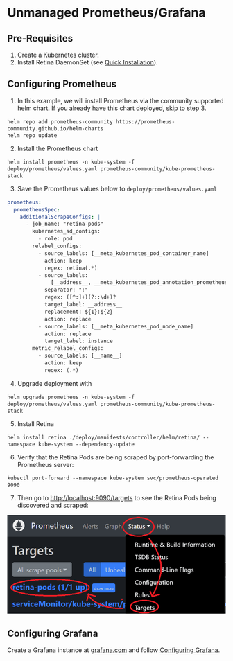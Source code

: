 # Unmanaged Prometheus/Grafana
<!-- markdownlint-disable MD029 -->

## Pre-Requisites

1. Create a Kubernetes cluster.
2. Install Retina DaemonSet (see [Quick Installation](./setup.md)).

## Configuring Prometheus

1. In this example, we will install Prometheus via the community supported helm chart. If you already have this chart deployed, skip to step 3.

  ```shell
  helm repo add prometheus-community https://prometheus-community.github.io/helm-charts
  helm repo update
  ```

2. Install the Prometheus chart

  ```shell
  helm install prometheus -n kube-system -f deploy/prometheus/values.yaml prometheus-community/kube-prometheus-stack
  ```

3. Save the Prometheus values below to `deploy/prometheus/values.yaml`

  ```yaml
  prometheus:
    prometheusSpec:
      additionalScrapeConfigs: |
        - job_name: "retina-pods"
          kubernetes_sd_configs:
            - role: pod
          relabel_configs:
            - source_labels: [__meta_kubernetes_pod_container_name]
              action: keep
              regex: retina(.*)
            - source_labels:
                [__address__, __meta_kubernetes_pod_annotation_prometheus_io_port]
              separator: ":"
              regex: ([^:]+)(?::\d+)?
              target_label: __address__
              replacement: ${1}:${2}
              action: replace
            - source_labels: [__meta_kubernetes_pod_node_name]
              action: replace
              target_label: instance
          metric_relabel_configs:
            - source_labels: [__name__]
              action: keep
              regex: (.*)
  ```

4. Upgrade deployment with

  ```shell
  helm upgrade prometheus -n kube-system -f deploy/prometheus/values.yaml prometheus-community/kube-prometheus-stack
  ```

5. Install Retina

  ```shell
  helm install retina ./deploy/manifests/controller/helm/retina/ --namespace kube-system --dependency-update
  ```

6. Verify that the Retina Pods are being scraped by port-forwarding the Prometheus server:

  ```shell
  kubectl port-forward --namespace kube-system svc/prometheus-operated 9090
  ```

7. Then go to [http://localhost:9090/targets](http://localhost:9090/targets) to see the Retina Pods being discovered and scraped:

![alt text](img/prometheus-retina-pods.png)

## Configuring Grafana

Create a Grafana instance at [grafana.com](https://www.grafana.com) and follow [Configuring Grafana](./grafana.md).
